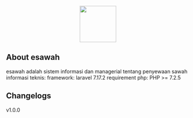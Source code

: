 <p align="center"><img src="https://www.esawah.my.id/logo/esawah-logo.png" width="100"></p>

## About esawah

esawah adalah sistem informasi dan managerial tentang penyewaan sawah
informasi teknis:
framework: laravel 7.17.2
requirement
php: PHP >= 7.2.5

## Changelogs
v1.0.0
